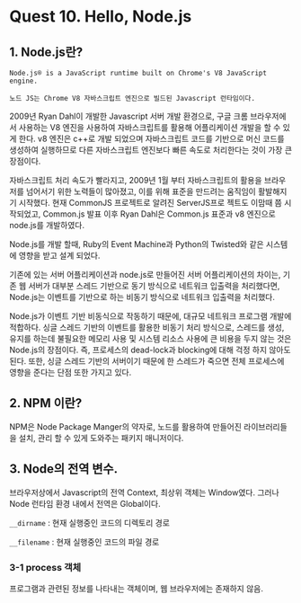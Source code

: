 # Quest 10. Hello, Node.js

## 1. Node.js란?

`Node.js® is a JavaScript runtime built on Chrome's V8 JavaScript engine.`

`노드 JS는 Chrome V8 자바스크립트 엔진으로 빌드된 Javascript 런타임이다.`

2009년 Ryan Dahl이 개발한 Javascript 서버 개발 환경으로, 구글 크롬 브라우저에서 사용하는 V8 엔진을 사용하여 자바스크립트를 활용해 어플리케이션 개발을 할 수 있게 한다.
v8 엔진은 c++로 개발 되었으며 자바스크립트 코드를 기반으로 머신 코드를 생성하여 실행하므로 다른 자바스크립트 엔진보다 빠른 속도로 처리한다는 것이 가장 큰 장점이다.

자바스크립트 처리 속도가 빨라지고, 2009년 1월 부터 자바스크립트의 활용을 브라우저를 넘어서기 위한 노력들이 많아졌고, 이를 위해 표준을 만드려는 움직임이 활발해지기 시작했다.
현재 CommonJS 프로젝트로 알려진 ServerJS프로 젝트도 이맘때 쯤 시작되었고, Common.js 발표 이후 Ryan Dahl은 Common.js 표준과 v8 엔진으로 node.js를 개발하였다.

Node.js를 개발 할때, Ruby의 Event Machine과 Python의 Twisted와 같은 시스템에 영향을 받고 설계 되었다.

기존에 있는 서버 어플리케이션과 node.js로 만들어진 서버 어플리케이션의 차이는, 기존 웹 서버가 대부분 스레드 기반으로 동기 방식으로 네트워크 입출력을 처리했다면, Node.js는 이벤트를 기반으로 하는 비동기 방식으로 네트워크 입출력을 처리했다.

Node.js가 이벤트 기반 비동식으로 작동하기 때문에, 대규모 네트워크 프로그램 개발에 적합하다. 싱글 스레드 기반의 이벤트를 활용한 비동기 처리 방식으로, 스레드를 생성, 유지를 하는데 불필요한 메모리 사용 및 시스템 리소스 사용에 큰 비용을 두지 않는 것은 Node.js의 장점이다. 즉, 프로세스의 dead-lock과 blocking에 대해 걱정 하지 않아도 된다. 또한, 싱글 스레드 기반의 서버이기 때문에 한 스레드가 죽으면 전체 프로세스에 영향을 준다는 단점 또한 가지고 있다.

## 2. NPM 이란?

NPM은 Node Package Manger의 약자로, 노드를 활용하여 만들어진 라이브러리들을 설치, 관리 할 수 있게 도와주는 패키지 매니저이다.

## 3. Node의 전역 변수.

브라우저상에서 Javascript의 전역 Context, 최상위 객체는 Window였다. 그러나 Node 런타임 환경 내에서 전역은 Global이다.

`__dirname` : 현재 실행중인 코드의 디렉토리 경로

`__filename` : 현재 실행중인 코드의 파일 경로

### 3-1 process 객체

프로그램과 관련된 정보를 나타내는 객체이며, 웹 브라우저에는 존재하지 않음.